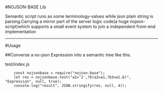 #NOJSON-BASE Lib

Semantic script runs as some terminology-values while json plain string is parsing.Carrying a mirror part of the server logic code(a huge nojson-script)which supports a small event system to join a independent front-end implementation
________

#Usage

##Converse a no-json Expression into a semantic tree like this.

test/index.js
    
```
    const nojsonbase = require("nojson-base");
    let res = nojsonbase.test("a2='2',?b(a2=a1,?b3=a1.b)", "Expression", null, true);
    console.log("result", JSON.stringify(res, null, 4));
```